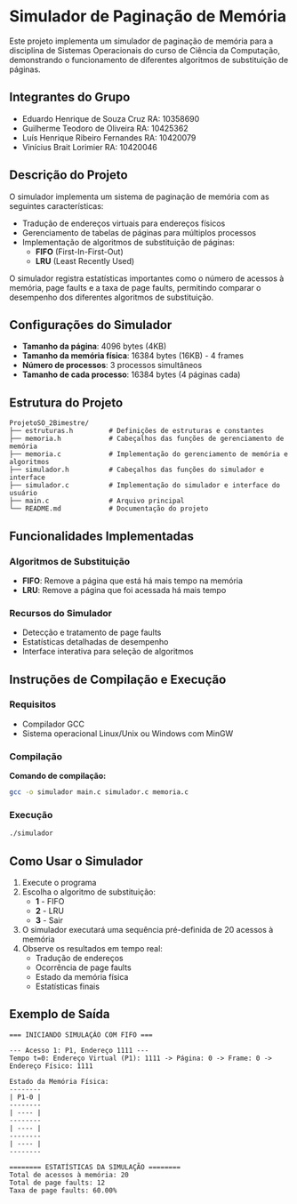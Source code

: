 # Simulador de Paginação de Memória

Este projeto implementa um simulador de paginação de memória para a disciplina de Sistemas Operacionais do curso de Ciência da Computação, demonstrando o funcionamento de diferentes algoritmos de substituição de páginas.

## Integrantes do Grupo

- Eduardo Henrique de Souza Cruz RA: 10358690
- Guilherme Teodoro de Oliveira RA: 10425362
- Luís Henrique Ribeiro Fernandes RA: 10420079  
- Vinícius Brait Lorimier RA: 10420046

## Descrição do Projeto

O simulador implementa um sistema de paginação de memória com as seguintes características:

- Tradução de endereços virtuais para endereços físicos
- Gerenciamento de tabelas de páginas para múltiplos processos
- Implementação de algoritmos de substituição de páginas:
  - **FIFO** (First-In-First-Out)
  - **LRU** (Least Recently Used)

O simulador registra estatísticas importantes como o número de acessos à memória, page faults e a taxa de page faults, permitindo comparar o desempenho dos diferentes algoritmos de substituição.

## Configurações do Simulador

- **Tamanho da página**: 4096 bytes (4KB)
- **Tamanho da memória física**: 16384 bytes (16KB) - 4 frames
- **Número de processos**: 3 processos simultâneos
- **Tamanho de cada processo**: 16384 bytes (4 páginas cada)

## Estrutura do Projeto

```
ProjetoSO_2Bimestre/
├── estruturas.h         # Definições de estruturas e constantes
├── memoria.h            # Cabeçalhos das funções de gerenciamento de memória
├── memoria.c            # Implementação do gerenciamento de memória e algoritmos
├── simulador.h          # Cabeçalhos das funções do simulador e interface
├── simulador.c          # Implementação do simulador e interface do usuário
├── main.c               # Arquivo principal
└── README.md            # Documentação do projeto
```

## Funcionalidades Implementadas

### Algoritmos de Substituição
- **FIFO**: Remove a página que está há mais tempo na memória
- **LRU**: Remove a página que foi acessada há mais tempo

### Recursos do Simulador
- Detecção e tratamento de page faults
- Estatísticas detalhadas de desempenho
- Interface interativa para seleção de algoritmos

## Instruções de Compilação e Execução

### Requisitos
- Compilador GCC
- Sistema operacional Linux/Unix ou Windows com MinGW

### Compilação

**Comando de compilação:**
```bash
gcc -o simulador main.c simulador.c memoria.c
```

### Execução
```bash
./simulador
```



## Como Usar o Simulador

1. Execute o programa
2. Escolha o algoritmo de substituição:
   - **1** - FIFO
   - **2** - LRU  
   - **3** - Sair
3. O simulador executará uma sequência pré-definida de 20 acessos à memória
4. Observe os resultados em tempo real:
   - Tradução de endereços
   - Ocorrência de page faults
   - Estado da memória física
   - Estatísticas finais

## Exemplo de Saída

```
=== INICIANDO SIMULAÇÃO COM FIFO ===

--- Acesso 1: P1, Endereço 1111 ---
Tempo t=0: Endereço Virtual (P1): 1111 -> Página: 0 -> Frame: 0 -> Endereço Físico: 1111

Estado da Memória Física:
--------
| P1-0 |
--------
| ---- |
--------
| ---- |
--------
| ---- |
--------

======== ESTATÍSTICAS DA SIMULAÇÃO ========
Total de acessos à memória: 20
Total de page faults: 12
Taxa de page faults: 60.00%
```
